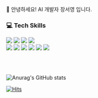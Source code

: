 <!-- ![header](https://capsule-render.vercel.app/api?type=rect&color=timeGradient&height=120&section=header&text=Kiyoung's%20Noona&fontSize=50&animation=twinkling) -->
👋 안녕하세요! AI 개발자 장서영 입니다. <br>
<!-- * 노션 - [![Notion Badge](https://img.shields.io/badge/-Notion-black?style=flat-square&logo=Notion&logoColor=white&link=[https://rain-gerbera-4e4.notion.site/17a68e7014104b0594988cd72067fcf9](https://www.notion.so/ee713d77980e45879564df3ea8e2eec0))](
  https://www.notion.so/ee713d77980e45879564df3ea8e2eec0) -->
<!-- * 기술 블로그 - [![Tech Blog Badge](http://img.shields.io/badge/-Tech%20blog-orange?style=flat-square&link=https://kiyoung-noona.tistory.com/)](https://kiyoung-noona.tistory.com/)  
* 이메일 - [![Gmail Badge](https://img.shields.io/badge/Email-d14836?style=flat-square&logo=Gmail&logoColor=white&link=mailto:jso4342@naver.com)](mailto:jso4342@naver.com)   -->

### 💻 Tech Skills

<img src="https://img.shields.io/badge/Python-3776AB?style=flat-square&logo=Python&logoColor=white"/> <img src="https://img.shields.io/badge/TensorFlow-FF6F00?style=flat-square&logo=TensorFlow&logoColor=white"/>
<img src="https://img.shields.io/badge/Pytorch-EE4C2C?style=flat-square&logo=Pytorch&logoColor=white"/> <img src="https://img.shields.io/badge/OpenCV-5C3EE8?style=flat-square&logo=OpenCV&logoColor=white"/><br>
<img src="https://img.shields.io/badge/JAVA-6699CB?style=flat-square&logo=Java&logoColor=white"/> <img src="https://img.shields.io/badge/Kotlin-7F52FF?style=flat-square&logo=Kotlin&logoColor=white"/> 
<img src="https://img.shields.io/badge/Spring-6DB33F?style=flat-square&logo=Spring&logoColor=white"/> <img src="https://img.shields.io/badge/MySQL-4479A1?style=flat-square&logo=MySQL&logoColor=white"/>
<img src="https://img.shields.io/badge/Oracle-F80000?style=flat-square&logo=Oracle&logoColor=white"/> <img src="https://img.shields.io/badge/AWS-232F3E?style=flat-square&logo=Amazon AWS&logoColor=white"/> 



<br>
<br>

![Anurag's GitHub stats](https://github-readme-stats.vercel.app/api?username=jso4342&show_icons=true&theme=dracula&amp;bg_color=30,e96443,904e95&amp;title_color=fff&amp;color=fff") <br>

[![Hits](https://hits.seeyoufarm.com/api/count/incr/badge.svg?url=https%3A%2F%2Fgithub.com%2Fjso4342%2Fhit-counter&count_bg=%23B764CF&title_bg=%23FF82CF&icon=&icon_color=%23E7E7E7&title=hits&edge_flat=false)](https://hits.seeyoufarm.com)
